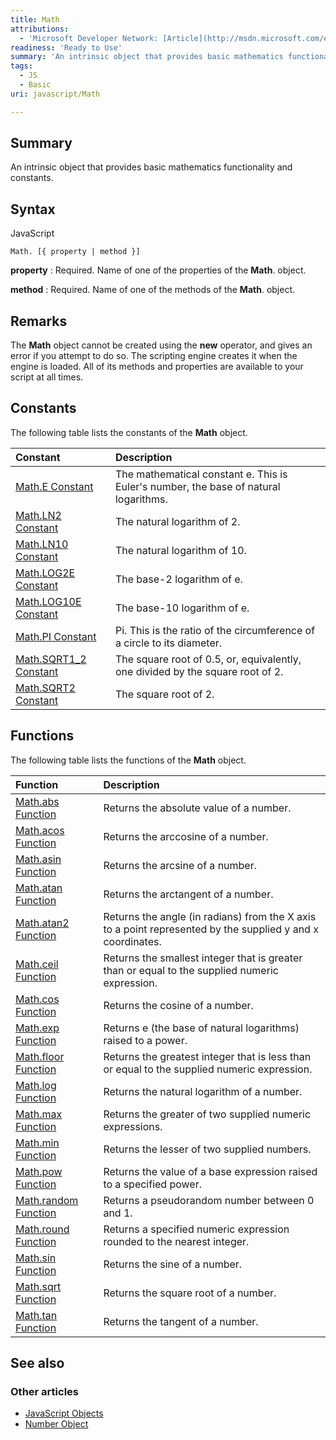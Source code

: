 ```yaml
---
title: Math
attributions:
  - 'Microsoft Developer Network: [Article](http://msdn.microsoft.com/en-us/library/ie/b272f386(v=vs.94).aspx)'
readiness: 'Ready to Use'
summary: 'An intrinsic object that provides basic mathematics functionality and constants.'
tags:
  - JS
  - Basic
uri: javascript/Math

---
```

## Summary

An intrinsic object that provides basic mathematics functionality and constants.

## Syntax

<span class="language">JavaScript</span>

    Math. [{ property | method }]

**property**
:   Required. Name of one of the properties of the **Math**. object.

**method**
:   Required. Name of one of the methods of the **Math**. object.

## Remarks

The **Math** object cannot be created using the **new** operator, and gives an error if you attempt to do so. The scripting engine creates it when the engine is loaded. All of its methods and properties are available to your script at all times.

## Constants

The following table lists the constants of the **Math** object.

|Constant|Description|
|:-------|:----------|
|[Math.E Constant](/javascript/Math/constants)|The mathematical constant e. This is Euler's number, the base of natural logarithms.|
|[Math.LN2 Constant](/javascript/Math/constants)|The natural logarithm of 2.|
|[Math.LN10 Constant](/javascript/Math/constants)|The natural logarithm of 10.|
|[Math.LOG2E Constant](/javascript/Math/constants)|The base-2 logarithm of e.|
|[Math.LOG10E Constant](/javascript/Math/constants)|The base-10 logarithm of e.|
|[Math.PI Constant](/javascript/Math/constants)|Pi. This is the ratio of the circumference of a circle to its diameter.|
|[Math.SQRT1\_2 Constant](/javascript/Math/constants)|The square root of 0.5, or, equivalently, one divided by the square root of 2.|
|[Math.SQRT2 Constant](/javascript/Math/constants)|The square root of 2.|

## Functions

The following table lists the functions of the **Math** object.

|Function|Description|
|:-------|:----------|
|[Math.abs Function](/javascript/Math/abs)|Returns the absolute value of a number.|
|[Math.acos Function](/javascript/Math/acos)|Returns the arccosine of a number.|
|[Math.asin Function](/javascript/Math/asin)|Returns the arcsine of a number.|
|[Math.atan Function](/javascript/Math/atan)|Returns the arctangent of a number.|
|[Math.atan2 Function](/javascript/Math/atan2)|Returns the angle (in radians) from the X axis to a point represented by the supplied y and x coordinates.|
|[Math.ceil Function](/javascript/Math/ceil)|Returns the smallest integer that is greater than or equal to the supplied numeric expression.|
|[Math.cos Function](/javascript/Math/cos)|Returns the cosine of a number.|
|[Math.exp Function](/javascript/Math/exp)|Returns e (the base of natural logarithms) raised to a power.|
|[Math.floor Function](/javascript/Math/floor)|Returns the greatest integer that is less than or equal to the supplied numeric expression.|
|[Math.log Function](/javascript/Math/log)|Returns the natural logarithm of a number.|
|[Math.max Function](/javascript/Math/max)|Returns the greater of two supplied numeric expressions.|
|[Math.min Function](/javascript/Math/min)|Returns the lesser of two supplied numbers.|
|[Math.pow Function](/javascript/Math/pow)|Returns the value of a base expression raised to a specified power.|
|[Math.random Function](/javascript/Math/random)|Returns a pseudorandom number between 0 and 1.|
|[Math.round Function](/javascript/Math/round)|Returns a specified numeric expression rounded to the nearest integer.|
|[Math.sin Function](/javascript/Math/sin)|Returns the sine of a number.|
|[Math.sqrt Function](/javascript/Math/sqrt)|Returns the square root of a number.|
|[Math.tan Function](/javascript/Math/tan)|Returns the tangent of a number.|

## See also

### Other articles

-   [JavaScript Objects](/javascript/objects)
-   [Number Object](/javascript/Number)

